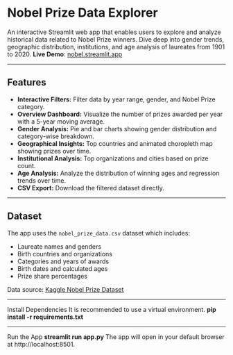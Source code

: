 # Nobel Prize Data Explorer

An interactive Streamlit web app that enables users to explore and analyze historical data related to Nobel Prize winners. Dive deep into gender trends, geographic distribution, institutions, and age analysis of laureates from 1901 to 2020.
**Live Demo**: [nobel.streamlit.app](https://nobel-prize-analysis-app-nyatv48wrszm8yvemonj6s.streamlit.app/)

---

## Features

- **Interactive Filters:** Filter data by year range, gender, and Nobel Prize category.
- **Overview Dashboard:** Visualize the number of prizes awarded per year with a 5-year moving average.
- **Gender Analysis:** Pie and bar charts showing gender distribution and category-wise breakdown.
- **Geographical Insights:** Top countries and animated choropleth map showing prizes over time.
- **Institutional Analysis:** Top organizations and cities based on prize count.
- **Age Analysis:** Analyze the distribution of winning ages and regression trends over time.
- **CSV Export:** Download the filtered dataset directly.

---

## Dataset

The app uses the `nobel_prize_data.csv` dataset which includes:

- Laureate names and genders  
- Birth countries and organizations  
- Categories and years of awards  
- Birth dates and calculated ages  
- Prize share percentages  

Data source: [Kaggle Nobel Prize Dataset](https://www.kaggle.com/datasets/imdevskp/nobel-prize)

---
Install Dependencies
It is recommended to use a virtual environment.
**pip install -r requirements.txt**

---
Run the App
**streamlit run app.py**
The app will open in your default browser at http://localhost:8501.

